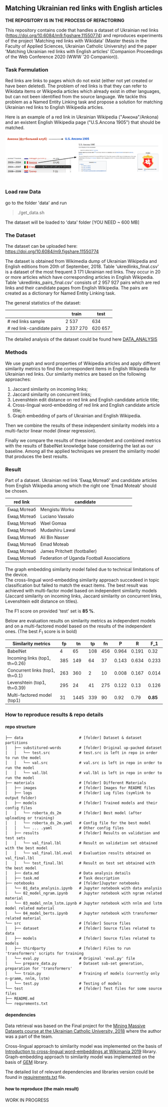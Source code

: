 Matching Ukrainian red links with English articles
--------------------------------------------------------------------------------

**THE REPOSITORY IS IN THE PROCESS OF REFACTORING**

This repository contains code that handles a dataset of Ukrainian red links (https://doi.org/10.6084/m9.figshare.11550774) and reproduces experiments of the project 'Matching red links with Wikidata' (Master thesis in the Faculty of Applied Sciences, Ukrainian Catholic University) and the paper 'Matching Ukrainian red links with English articles' (Companion Proceedings of the Web Conference 2020 (WWW '20 Companion)).

### Task Formulation

Red links are links to pages which do not exist (either not yet created or have been deleted). The problem of red links is that they can refer to Wikidata items or Wikipedia articles which already exist in other languages, but can not been identified from the source language. We tackle this problem as a Named Entity Linking task and propose a solution for matching Ukrainian red links to English Wikipedia articles.

Here is an example of a red link in Ukrainian Wikipedia ("Анкона"/Ankona) and an existent English Wikipedia page ("U.S.Ancona 1905") that should be matched.

![](materials/images/task.png)


### Load raw Data

go to the folder 'data' and run
> ./get_data.sh

The dataset will be loaded to 'data' folder [YOU NEED ~ 600 MB]

### The Dataset

The dataset can be uploaded here:
https://doi.org/10.6084/m9.figshare.11550774

The dataset is obtained from Wikimedia dump of Ukrainian Wikipedia and English editions from 20th of September, 2018.
Table 'ukredlinks_final.csv' is a dataset of the most frequent 3 171 Ukrainian red links. They occur in 20 or more articles which have corresponding articles in English Wikipedia.
Table 'ukredlinks_pairs_final.csv' consists of 2 957 927 pairs which are red links and their candidate pages from English Wikipedia. The pairs are created as a dictionary for Named Entity Linking task.

The general statistics of the dataset:

|                              |   train     |   test    |
|------------------------------|-------------|-----------|
|  # red links sample          |  2 537      |  634      |
|  # red link-candidate pairs  |  2 337 270  |  620 657  |

The detailed analysis of the dataset could be found here [DATA_ANALYSIS](materials/data.md)

### Methods

We use graph and word properties of Wikipedia articles and apply different similarity metrics to find the correspondent items in English Wikipedia for Ukrainian red links.
Our similarity metrics are based on the following approaches:
1. Jaccard similarity on incoming links;
2. Jaccard similarity on concurrent links;
3. Levenshtein edit distance on red link and English candidate article title;
4. Cross-lingual word-embedding of red link and English candidate article title;
5. Graph embedding of parts of Ukrainian and English Wikipedia.

Then we combine the results of these independent similarity models into a multi-factor linear model (linear regression).

Finally we compare the results of these independent and combined metrics with the results of BabelNet knowledge base considering the last as our baseline. Among all the applied techniques we present the similarity model that produces the best results.


### Result

Part of a dataset. Ukrainian red link 'Емад Мотеаб' and candidate articles from English Wikipedia among which the right one 'Emad Moteab' should be chosen.

|  red link    |  candidate                                 |
|--------------|--------------------------------------------|
|  Емад Мотеаб | Mengistu Worku                             |
|  Емад Мотеаб | Luciano Vassalo                            |
|  Емад Мотеаб | Wael Gomaa                                 |
|  Емад Мотеаб | Mudashiru Lawal                            |
|  Емад Мотеаб | Ali Bin Nasser                             |
|  Емад Мотеаб | Emad Moteab                                |
|  Емад Мотеаб | James Pritchett (footballer)               |
|  Емад Мотеаб | Federation of Uganda Football Associations |

The graph embedding similarity model failed due to technical limitations of the device. \
The cross-lingual word-embedding similarity approach succedeed in topic classification but failed to match the exact items.
The best result was achieved with multi-factor model based on independent similarity models (Jaccard similarity on incoming links, Jaccard similarity on concurrent links, Levenshtein edit distance on titles). 

The F1 score on provided 'test' set is **85 %**.

Below are evaluation results on similarity metrics as independent models and on a multi-factored model based on the results of the independent ones. (The best $F_1$ score is in bold)

|  Similarity metrics               |  fp   |  tn    |  tp   |  fn   |  P      |  R      |  F_1       |
|-----------------------------------|-------|--------|-------|-------|---------|---------|------------|
|  BabelNet                         |  4    |  65    |  108  |  456  |  0.964  |  0.191  |  0.32      |
|  Incoming links (top1, th=0.26)   |  385  |  149   |  64   |  37   |  0.143  |  0.634  |  0.233     |
|  Concurrent links (top1, th=0.1)  |  263  |  360   |  2    |  10   |  0.008  |  0.167  |  0.014     |
|  Levenshtein (top1, th=0.39)      |  295  |  24    |  41   |  275  |  0.122  |  0.13   |  0.126     |   
|  Multi-factored model (top1)      |  31   |  1445  |  339  |  90   |  0.92   |  0.79   |  **0.85**  | 

### How to reproduce results & repo details

#### repo structure

    ├── data                         # [folder] Dataset & dataset partitions 
    │   ├── substitured-words        # [folder] Original up-packed dataset
    │   │   └── test.src             # test.src is left in repo in order to run the model
    │   │   └── val.src              # val.src is left in repo in order to run the model
    │   │   └── val.lbl              # val.lbl is left in repo in order to run the model        
    ├── materials                    # [folder] Different Materials
    │   ├── images                   # [folder] Images for README files
    │   ├── logs                     # [folder] Log files (symlink to output folder)
    │   ├── models                   # [folder] Trained models and their config files
    │   │   └── roberta_ds_2m        # [folder] Best model (after uploading or training)     
    │   │   └── roberta_ds_2m.yaml   # Config file for the best model    
    │   │   └── ... .yaml            # Other config files        
    │   ├── results                  # [folder] Results on validation and test sets
    │   │   └── val_final.lbl        # Result on validation set obtained with the best model   
    │   │   └── val_final.lbl.eval   # Evaluation results obtained on val_final.lbl
    │   │   └── test_final.lbl       # Result on test set obtained with the best model          
    │   ├── data.md                  # Data analysis details
    │   ├── task.md                  # Task description    
    ├── notebooks                    # [folder]Jupyter notebooks 
    │   └── 01_data_analysis.ipynb   # Jupyter notebook with data analysis
    │   └── 02_model_ngram.ipynb     # Jupyter notebook with ngram related material    
    │   └── 03_model_nnlm_lstm.ipynb # Jupyter notebook with nnlm and lstm model related material
    │   └── 04_model_berts.ipynb     # Jupyter notebook with transformer related material
    └── src                          # [folder] Source files 
    │   ├── dataset                  # [folder] Source files related to data
    │   ├── models                   # [folder] Source files related to models
    │   ├── thirdparty               # [folder] Files to run 'transformers' scripts for training
    │   └── eval.py                  # Original 'eval.py' file
    │   └── prepare_data.py          # Dataset sub-set generation, preparation for 'transformers'
    │   └── train.py                 # Training of models (currently only n-gramm, nnlm, lstm)
    │   └── test.py                  # Testing of models
    └── test                         # [folder] Test files for some source files              
    ├── README.md
    └── requrements.txt

#### dependencies

Data retrieval was based on the Final project for the [Mining Massive Datasets course at the Ukrainian Catholic University, 2018](https://github.com/olekscode/Power2TheWiki) where the author was a part of the team.

Cross-lingual approach to similarity model was implemented on the basis of [Introduction to cross-lingual word-embeddings at Wikimania 2019](https://github.com/digitalTranshumant/TutorialCrossLingualEmbeddings) library.
Graph-embedding approach to similarity model was implemented on the basis of [GEM](https://github.com/palash1992/GEM) library. 

The detailed list of relevant dependencies and libraries version could be found in 
[requirements.txt](requirements.txt) file. 

#### how to reproduce (the main result)

WORK IN PROGRESS